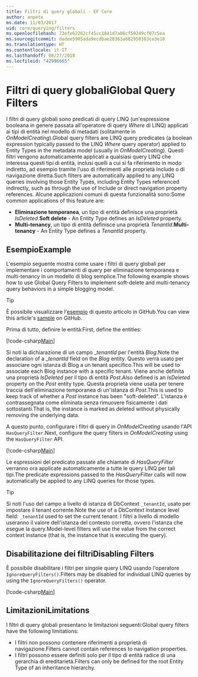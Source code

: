 ```yaml
---
title: Filtri di query globali - EF Core
author: anpete
ms.date: 11/03/2017
uid: core/querying/filters
ms.openlocfilehash: 73efe62262cf45cc1841d7a86cf59249cf07c5ea
ms.sourcegitcommit: dadee5905ada9ecdbae28363a682950383ce3e10
ms.translationtype: HT
ms.contentlocale: it-IT
ms.lasthandoff: 08/27/2018
ms.locfileid: "42996665"
---
```

# <a name="global-query-filters"></a><span data-ttu-id="98041-102">Filtri di query globali</span><span class="sxs-lookup"><span data-stu-id="98041-102">Global Query Filters</span></span>

<span data-ttu-id="98041-103">I filtri di query globali sono predicati di query LINQ (un'espressione booleana in genere passata all'operatore di query *Where* di LINQ) applicati ai tipi di entità nel modello di metadati (solitamente in *OnModelCreating*).</span><span class="sxs-lookup"><span data-stu-id="98041-103">Global query filters are LINQ query predicates (a boolean expression typically passed to the LINQ *Where* query operator) applied to Entity Types in the metadata model (usually in *OnModelCreating*).</span></span> <span data-ttu-id="98041-104">Questi filtri vengono automaticamente applicati a qualsiasi query LINQ che interessa questi tipi di entità, inclusi quelli a cui si fa riferimento in modo indiretto, ad esempio tramite l'uso di riferimenti alle proprietà Include o di navigazione diretta.</span><span class="sxs-lookup"><span data-stu-id="98041-104">Such filters are automatically applied to any LINQ queries involving those Entity Types, including Entity Types referenced indirectly, such as through the use of Include or direct navigation property references.</span></span> <span data-ttu-id="98041-105">Alcune applicazioni comuni di questa funzionalità sono:</span><span class="sxs-lookup"><span data-stu-id="98041-105">Some common applications of this feature are:</span></span>

* <span data-ttu-id="98041-106">**Eliminazione temporanea**, un tipo di entità definisce una proprietà *IsDeleted*.</span><span class="sxs-lookup"><span data-stu-id="98041-106">**Soft delete** - An Entity Type defines an *IsDeleted* property.</span></span>
* <span data-ttu-id="98041-107">**Multi-tenancy**, un tipo di entità definisce una proprietà *TenantId*.</span><span class="sxs-lookup"><span data-stu-id="98041-107">**Multi-tenancy** - An Entity Type defines a *TenantId* property.</span></span>

## <a name="example"></a><span data-ttu-id="98041-108">Esempio</span><span class="sxs-lookup"><span data-stu-id="98041-108">Example</span></span>

<span data-ttu-id="98041-109">L'esempio seguente mostra come usare i filtri di query globali per implementare i comportamenti di query per eliminazione temporanea e multi-tenancy in un modello di blog semplice.</span><span class="sxs-lookup"><span data-stu-id="98041-109">The following example shows how to use Global Query Filters to implement soft-delete and multi-tenancy query behaviors in a simple blogging model.</span></span>

> [!TIP]
> <span data-ttu-id="98041-110">È possibile visualizzare l'[esempio](https://github.com/aspnet/EntityFrameworkCore/tree/master/samples/QueryFilters) di questo articolo in GitHub.</span><span class="sxs-lookup"><span data-stu-id="98041-110">You can view this article's [sample](https://github.com/aspnet/EntityFrameworkCore/tree/master/samples/QueryFilters) on GitHub.</span></span>

<span data-ttu-id="98041-111">Prima di tutto, definire le entità:</span><span class="sxs-lookup"><span data-stu-id="98041-111">First, define the entities:</span></span>

[!code-csharp[Main](../../../efcore-repo/samples/QueryFilters/Program.cs#Entities)]

<span data-ttu-id="98041-112">Si noti la dichiarazione di un campo __tenantId_ per l'entità _Blog_.</span><span class="sxs-lookup"><span data-stu-id="98041-112">Note the declaration of a __tenantId_ field on the _Blog_ entity.</span></span> <span data-ttu-id="98041-113">Questo verrà usato per associare ogni istanza di Blog a un tenant specifico.</span><span class="sxs-lookup"><span data-stu-id="98041-113">This will be used to associate each Blog instance with a specific tenant.</span></span> <span data-ttu-id="98041-114">Viene anche definita una proprietà _IsDeleted_ per il tipo di entità _Post_.</span><span class="sxs-lookup"><span data-stu-id="98041-114">Also defined is an _IsDeleted_ property on the _Post_ entity type.</span></span> <span data-ttu-id="98041-115">Questa proprietà viene usata per tenere traccia dell'eliminazione temporanea di un'istanza di _Post_.</span><span class="sxs-lookup"><span data-stu-id="98041-115">This is used to keep track of whether a _Post_ instance has been "soft-deleted".</span></span> <span data-ttu-id="98041-116">L'istanza è contrassegnata come eliminata senza rimuovere fisicamente i dati sottostanti.</span><span class="sxs-lookup"><span data-stu-id="98041-116">That is, the instance is marked as deleted without physically removing the underlying data.</span></span>

<span data-ttu-id="98041-117">A questo punto, configurare i filtri di query in _OnModelCreating_ usando l'API ```HasQueryFilter```.</span><span class="sxs-lookup"><span data-stu-id="98041-117">Next, configure the query filters in _OnModelCreating_ using the ```HasQueryFilter``` API.</span></span>

[!code-csharp[Main](../../../efcore-repo/samples/QueryFilters/Program.cs#Configuration)]

<span data-ttu-id="98041-118">Le espressioni del predicato passate alle chiamate di _HasQueryFilter_ verranno ora applicate automaticamente a tutte le query LINQ per tali tipi.</span><span class="sxs-lookup"><span data-stu-id="98041-118">The predicate expressions passed to the _HasQueryFilter_ calls will now automatically be applied to any LINQ queries for those types.</span></span>

> [!TIP]
> <span data-ttu-id="98041-119">Si noti l'uso del campo a livello di istanza di DbContext ```_tenantId```, usato per impostare il tenant corrente.</span><span class="sxs-lookup"><span data-stu-id="98041-119">Note the use of a DbContext instance level field: ```_tenantId``` used to set the current tenant.</span></span> <span data-ttu-id="98041-120">I filtri a livello di modello useranno il valore dell'istanza del contesto corretta, ovvero l'istanza che esegue la query.</span><span class="sxs-lookup"><span data-stu-id="98041-120">Model-level filters will use the value from the correct context instance (that is, the instance that is executing the query).</span></span>

## <a name="disabling-filters"></a><span data-ttu-id="98041-121">Disabilitazione dei filtri</span><span class="sxs-lookup"><span data-stu-id="98041-121">Disabling Filters</span></span>

<span data-ttu-id="98041-122">È possibile disabilitare i filtri per singole query LINQ usando l'operatore ```IgnoreQueryFilters()```.</span><span class="sxs-lookup"><span data-stu-id="98041-122">Filters may be disabled for individual LINQ queries by using the ```IgnoreQueryFilters()``` operator.</span></span>

[!code-csharp[Main](../../../efcore-repo/samples/QueryFilters/Program.cs#IgnoreFilters)]

## <a name="limitations"></a><span data-ttu-id="98041-123">Limitazioni</span><span class="sxs-lookup"><span data-stu-id="98041-123">Limitations</span></span>

<span data-ttu-id="98041-124">I filtri di query globali presentano le limitazioni seguenti:</span><span class="sxs-lookup"><span data-stu-id="98041-124">Global query filters have the following limitations:</span></span>

* <span data-ttu-id="98041-125">I filtri non possono contenere riferimenti a proprietà di navigazione.</span><span class="sxs-lookup"><span data-stu-id="98041-125">Filters cannot contain references to navigation properties.</span></span>
* <span data-ttu-id="98041-126">I filtri possono essere definiti solo per il tipo di entità radice di una gerarchia di ereditarietà.</span><span class="sxs-lookup"><span data-stu-id="98041-126">Filters can only be defined for the root Entity Type of an inheritance hierarchy.</span></span>
